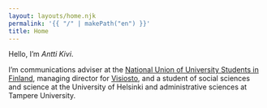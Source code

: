 ```yaml
---
layout: layouts/home.njk
permalink: '{{ "/" | makePath("en") }}'
title: Home
---
```


Hello, I’m _Antti Kivi_.

I’m communications adviser at the
[National Union of University Students in Finland](https://syl.fi/en), managing
director for [Visiosto](https://www.visiosto.fi/en), and a student of social
sciences and science at the University of Helsinki and administrative sciences
at Tampere University.
